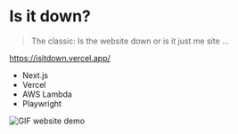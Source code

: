 # Is it down?

> The classic: Is the website down or is it just me site ...

https://isitdown.vercel.app/

- Next.js
- Vercel
- AWS Lambda
- Playwright

![GIF website demo](https://user-images.githubusercontent.com/10026538/136250911-dd2e0b83-861e-4ffe-897e-a051c18d6a18.gif)
